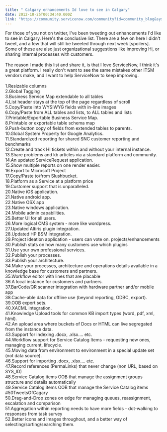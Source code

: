 ```yaml
---
title: " Calgary enhancements Id love to see in Calgary"
date: 2012-10-25T00:34:40.000Z
link: "https://community.servicenow.com/community?id=community_blog&sys_id=b45e2aaddbd0dbc01dcaf3231f961978"
---
```

<p>For those of you not on twitter, I've been tweeting out enhancements I'd like to see in Calgary. Here's the conclusive list. There are a few on here I didn't tweet, and a few that will still be tweeted through next week [spoilers]. Some of these are also just organizational suggestions like improving Hi, or sharing internal processes with customers.<br /><br />The reason I made this list and share it, is that I love ServiceNow, I think it's a great platform. I really don't want to see the same mistakes other ITSM vendors make, and I want to help ServiceNow to keep improving.<br /><br />1.Resizable columns<br />2.Global Tagging<br />3.Business Service Map extendable to all tables<br />4.List header stays at the top of the page regardless of scroll<br />5.Copy/Paste into WYSIWYG fields with in-line images<br />6.Copy/Paste from ALL tables and lists, to ALL tables and lists<br />7.Printable/Exportable Business Service Map. <br />8.Printable or exportable table schema map<br />9.Push-button copy of fields from extended tables to parents. <br />10.Global System Property for Google Analytics. <br />11.Standardized reporting for shared SNC customer reporting and benchmarks<br />12.Create and track HI tickets within and without your internal instance. <br />13.Share problems and kb articles via a standard platform and community. <br />14.An updated ServiceRequest application. <br />15.Show multiple reports on one render easier. <br />16.Export to Microsoft Project<br />17.Copy/Paste to/from Slushbucket. <br />18.Platform as a Service at a platform price<br />19.Customer support that is unparalleled. <br />20.Native iOS application. <br />21.Native android app. <br />22.Native OSX app<br />23.Native windows application. <br />24.Mobile admin capabilities. <br />25.Better UI for all users. <br />26.More logical CMS system - more like wordpress. <br />27.Updated Altiris plugin integration. <br />28.Updated HP BSM integration. <br />29.Project ideation application - users can vote on. projects/enhancements<br />30.Publish stats on how many customers use which plugins<br />31.Use your own professional services. <br />32.Publish your processes. <br />33.Publish your architecture. <br />34.Make your processes, architecture and operations details available in a knowledge base for customers and partners. <br />35.Workflow editor with lines that are placable<br />36.A local instance for customers and partners. <br />37.BarCode/QR scanner integration with hardware partner and/or mobile app <br />38.Cache-able data for offline use (beyond reporting, ODBC, export). <br />39.OOB export sets. <br />40.XACML integration. <br />41.Knowledge Upload tools for common KB import types (word, pdf, xml, html). <br />42.An upload area where buckets of Docs or HTML can live segregated from the instance data. <br />43.Support for indexing .docx, .xlsx…. etc. <br />44.Workflow support for Service Catalog Items - requesting new ones, managing current, lifecycle. <br />45.Moving data from environment to environment in a special update set (not data source). <br />46.Support for importing .docx, .xlsx…. etc. <br />47.Record references (PermaLinks) that never change (non URL, based on SYS_ID) <br />48.Service Catalog items OOB that manage the assignment groups structure and details automatically <br />49.Service Catalog items OOB that manage the Service Catalog items #50TweetsOfCagary<br />50.Drag-and-Drop zones on edge for managing queues, reassignment, escalation and comparison <br />51.Aggregation within reporting needs to have more fields - dot-walking to responses from task survey <br />52.Better icons and images throughout, and a better way of selecting/sorting/searching them.</p>